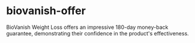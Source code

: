 # biovanish-offer
BioVanish Weight Loss offers an impressive 180-day money-back guarantee, demonstrating their confidence in the product's effectiveness.
